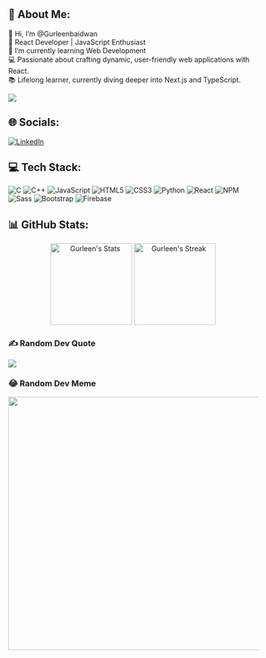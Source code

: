 ## 💫 About Me:
👋 Hi, I’m @Gurleenbaidwan <br>🌟 React Developer | JavaScript Enthusiast<br>🌱 I’m currently learning Web Development<br>💻 Passionate about crafting dynamic, user-friendly web applications with React.<br>📚 Lifelong learner, currently diving deeper into Next.js and TypeScript.

[![](https://visitcount.itsvg.in/api?id=Gurleenbaidwan&label=Profile%20views&color=0&pretty=false)](https://visitcount.itsvg.in)

## 🌐 Socials:
[![LinkedIn](https://img.shields.io/badge/LinkedIn-%230077B5.svg?logo=linkedin&logoColor=white)](https://linkedin.com/in/gurleen-kaur-3521a7228) 

## 💻 Tech Stack:

<div class="badges-intro">
  
![C](https://img.shields.io/badge/c-%2300599C.svg?style=for-the-badge&logo=c&logoColor=white)
![C++](https://img.shields.io/badge/c++-%2300599C.svg?style=for-the-badge&logo=c%2B%2B&logoColor=white)
![JavaScript](https://img.shields.io/badge/-JavaScript-000000?style=flat&logo=javascript&logoColor=#F7DF1E)
![HTML5](https://img.shields.io/badge/-HTML5-000000?style=flat&logo=html5&logoColor=#E34F26)
![CSS3](https://img.shields.io/badge/-CSS3-000000?style=flat&logo=css3&logoColor=#1572B6)
![Python](https://img.shields.io/badge/python-3670A0?style=for-the-badge&logo=python&logoColor=ffdd54)
![React](https://img.shields.io/badge/react-%2320232a.svg?style=for-the-badge&logo=react&logoColor=%2361DAFB) 
![NPM](https://img.shields.io/badge/NPM-%23000000.svg?style=for-the-badge&logo=npm&logoColor=white)
![Sass](https://img.shields.io/badge/-Sass-000000?style=flat&logo=sass&logoColor=#CC6699)
![Bootstrap](https://img.shields.io/badge/-Bootstrap-000000?style=flat&logo=bootstrap&logoColor=#7952B3)
![Firebase](https://img.shields.io/badge/-Firebase-000000?style=flat&logo=firebase&logoColor=#FFCA28)

</div>

## 📊 GitHub Stats:

<div class="badges-githubstats">
  <p align="center">
    <img src="https://github-readme-stats.vercel.app/api?username=Gurleenbaidwan&theme=tokyonight&show_icons=true&hide_border=true&count_private=true" alt="Gurleen's Stats" height="165">
    <img src="https://github-readme-streak-stats.herokuapp.com/?user=Gurleenbaidwan&theme=tokyonight&hide_border=true" alt="Gurleen's Streak" height="165">
  </p>
</div>

### ✍️ Random Dev Quote
![](https://quotes-github-readme.vercel.app/api?type=horizontal&theme=radical)


### 😂 Random Dev Meme
<img src="https://random-memer.herokuapp.com/" width="512px"/>

<!--
**Gurleenbaidwan/Gurleenbaidwan** is a ✨ _special_ ✨ repository because its `README.md` (this file) appears on your GitHub profile.

Here are some ideas to get you started:

- 🔭 I’m currently working on ...
- 🌱 I’m currently learning ...
- 👯 I’m looking to collaborate on ...
- 🤔 I’m looking for help with ...
- 💬 Ask me about ...
- 📫 How to reach me: ...
- 😄 Pronouns: ...
- ⚡ Fun fact: ...
-->
